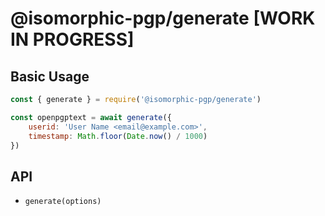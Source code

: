# @isomorphic-pgp/generate [WORK IN PROGRESS]

## Basic Usage

```js
const { generate } = require('@isomorphic-pgp/generate')

const openpgptext = await generate({
    userid: 'User Name <email@example.com>',
    timestamp: Math.floor(Date.now() / 1000)
})
```

## API

- `generate(options)`
